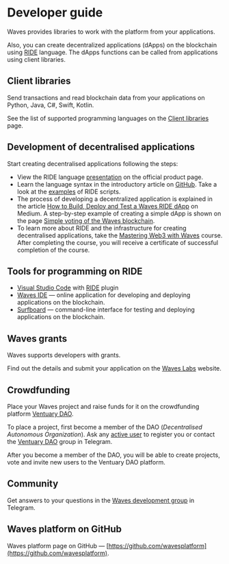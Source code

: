 # Developer guide

Waves provides libraries to work with the platform from your applications.

Also, you can create decentralized applications (dApps) on the blockchain using [RIDE](/ride/about-ride.md) language. The dApps functions can be called from applications using client libraries.

## Client libraries

Send transactions and read blockchain data from your applications on Python, Java, C#, Swift, Kotlin.

See the list of supported programming languages on the [Client libraries](/waves-api-and-sdk/client-libraries.md) page.

## Development of decentralised applications

Start creating decentralised applications following the steps:

- View the RIDE language [presentation](https://wavesplatform.com/products-ride) on the official product page.
- Learn the language syntax in the introductory article on [GitHub](https://github.com/KardanovIR/ride-introduction/blob/master/README.md). Take a look at the [examples](https://github.com/wavesplatform/ride-examples) of RIDE scripts.
- The process of developing a decentralized application is explained in the article [How to Build, Deploy and Test a Waves RIDE dApp](https://blog.wavesplatform.com/how-to-build-deploy-and-test-a-waves-ride-dapp-785311f58c2) on Medium. A step-by-step example of creating a simple dApp is shown on the page [Simple voting of the Waves blockchain](/smart-contracts/simple-voting-on-the-waves-blockchain.md).
- To learn more about RIDE and the infrastructure for creating decentralised applications, take the [Mastering Web3 with Waves](https://stepik.org/course/54415/promo) course. After completing the course, you will receive a certificate of successful completion of the course.

## Tools for programming on RIDE

- [Visual Studio Code](https://code.visualstudio.com/) with [RIDE](https://github.com/wavesplatform/ride-vscode) plugin
- [Waves IDE](https://ide.wavesplatform.com/) — online application for developing and deploying applications on the blockchain.
- [Surfboard](https://github.com/wavesplatform/Surfboard) — command-line interface for testing and deploying applications on the blockchain.

## Waves grants

Waves supports developers with grants.

Find out the details and submit your application on the [Waves Labs](https://waveslabs.com/grants?lang=en) website.

## Crowdfunding

Place your Waves project and raise funds for it on the crowdfunding platform [Ventuary DAO](https://beta.ventuary.space/).

To place a project, first become a member of the DAO (_Decentralised Autonomous Organization_). Ask any [active user](https://beta.ventuary.space/community) to register you or contact the [Ventuary DAO](https://t.me/ventuary_dao) group in Telegram.

After you become a member of the DAO, you will be able to create projects, vote and invite new users to the Ventuary DAO platform. 

## Community

Get answers to your questions in the [Waves development group](https://t.me/waves_ride_dapps_dev) in Telegram.

## Waves platform on GitHub

Waves platform page on GitHub — [https://github.com/wavesplatform](https://github.com/wavesplatform).
